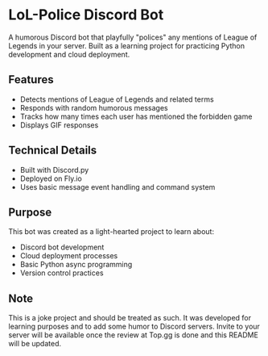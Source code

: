 # LoL-Police Discord Bot

A humorous Discord bot that playfully "polices" any mentions of League of Legends in your server. Built as a learning project for practicing Python development and cloud deployment.

## Features
- Detects mentions of League of Legends and related terms
- Responds with random humorous messages
- Tracks how many times each user has mentioned the forbidden game
- Displays GIF responses

## Technical Details
- Built with Discord.py
- Deployed on Fly.io
- Uses basic message event handling and command system

## Purpose
This bot was created as a light-hearted project to learn about:
- Discord bot development
- Cloud deployment processes
- Basic Python async programming
- Version control practices

## Note
This is a joke project and should be treated as such. It was developed for learning purposes and to add some humor to Discord servers. Invite to your server will be available once the review at Top.gg is done and this README will be updated.
